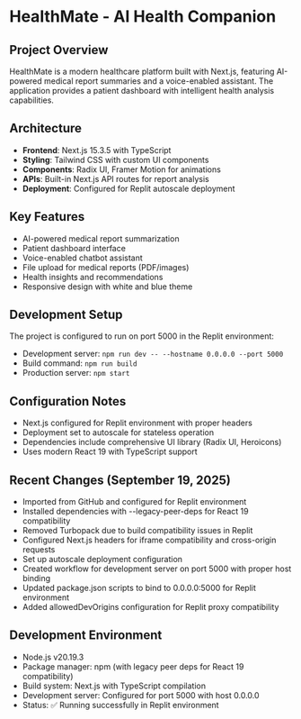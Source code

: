 # HealthMate - AI Health Companion

## Project Overview
HealthMate is a modern healthcare platform built with Next.js, featuring AI-powered medical report summaries and a voice-enabled assistant. The application provides a patient dashboard with intelligent health analysis capabilities.

## Architecture
- **Frontend**: Next.js 15.3.5 with TypeScript
- **Styling**: Tailwind CSS with custom UI components
- **Components**: Radix UI, Framer Motion for animations
- **APIs**: Built-in Next.js API routes for report analysis
- **Deployment**: Configured for Replit autoscale deployment

## Key Features
- AI-powered medical report summarization
- Patient dashboard interface
- Voice-enabled chatbot assistant
- File upload for medical reports (PDF/images)
- Health insights and recommendations
- Responsive design with white and blue theme

## Development Setup
The project is configured to run on port 5000 in the Replit environment:
- Development server: `npm run dev -- --hostname 0.0.0.0 --port 5000`
- Build command: `npm run build`
- Production server: `npm start`

## Configuration Notes
- Next.js configured for Replit environment with proper headers
- Deployment set to autoscale for stateless operation
- Dependencies include comprehensive UI library (Radix UI, Heroicons)
- Uses modern React 19 with TypeScript support

## Recent Changes (September 19, 2025)
- Imported from GitHub and configured for Replit environment
- Installed dependencies with --legacy-peer-deps for React 19 compatibility
- Removed Turbopack due to build compatibility issues in Replit
- Configured Next.js headers for iframe compatibility and cross-origin requests
- Set up autoscale deployment configuration
- Created workflow for development server on port 5000 with proper host binding
- Updated package.json scripts to bind to 0.0.0.0:5000 for Replit environment
- Added allowedDevOrigins configuration for Replit proxy compatibility

## Development Environment
- Node.js v20.19.3
- Package manager: npm (with legacy peer deps for React 19 compatibility)
- Build system: Next.js with TypeScript compilation
- Development server: Configured for port 5000 with host 0.0.0.0
- Status: ✅ Running successfully in Replit environment